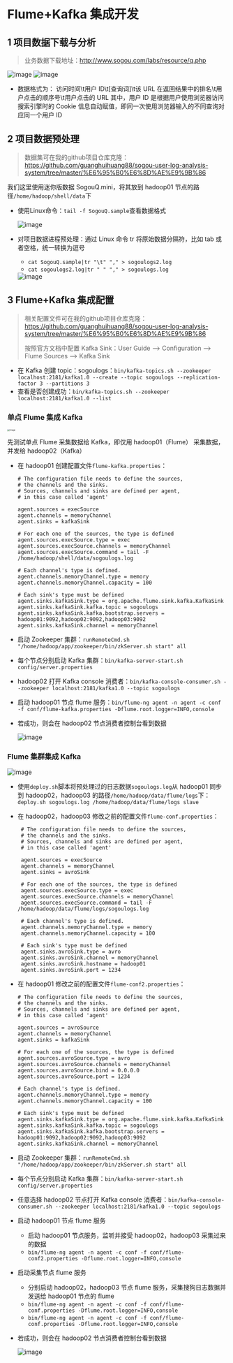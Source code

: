 # Flume+Kafka 集成开发

## 1 项目数据下载与分析

> 业务数据下载地址：http://www.sogou.com/labs/resource/q.php

<img src="https://hexo.oss-cn-beijing.aliyuncs.com/%E9%A1%B9%E7%9B%AE/%E6%90%9C%E7%8B%97%E7%94%A8%E6%88%B7%E6%97%A5%E5%BF%97%E5%88%86%E6%9E%90%E7%B3%BB%E7%BB%9F/074.jpg" alt="image" style="zoom:;" />

<img src="https://hexo.oss-cn-beijing.aliyuncs.com/%E9%A1%B9%E7%9B%AE/%E6%90%9C%E7%8B%97%E7%94%A8%E6%88%B7%E6%97%A5%E5%BF%97%E5%88%86%E6%9E%90%E7%B3%BB%E7%BB%9F/075.jpg" alt="image" style="zoom:;" />

- 数据格式为：
  访问时间\t用户 ID\t[查询词]\t该 URL 在返回结果中的排名\t用户点击的顺序号\t用户点击的 URL
  其中，用户 ID 是根据用户使用浏览器访问搜索引擎时的 Cookie 信息自动赋值，即同一次使用浏览器输入的不同查询对应同一个用户 ID


## 2 项目数据预处理

> 数据集可在我的github项目仓库克隆：https://github.com/guanghuihuang88/sogou-user-log-analysis-system/tree/master/%E6%95%B0%E6%8D%AE%E9%9B%86

我们这里使用迷你版数据 SogouQ.mini，将其放到 hadoop01 节点的路径`/home/hadoop/shell/data`下

- 使用Linux命令：`tail -f SogouQ.sample`查看数据格式

  <img src="https://hexo.oss-cn-beijing.aliyuncs.com/%E9%A1%B9%E7%9B%AE/%E6%90%9C%E7%8B%97%E7%94%A8%E6%88%B7%E6%97%A5%E5%BF%97%E5%88%86%E6%9E%90%E7%B3%BB%E7%BB%9F/091.jpg" alt="image" style="zoom:;" />

- 对项目数据进程预处理：通过 Linux 命令 tr 将原始数据分隔符，比如 tab 或者空格，统一转换为逗号

  - `cat SogouQ.sample|tr "\t" "," > sogoulogs2.log`
  - `cat sogoulogs2.log|tr " " "," > sogoulogs.log`

  <img src="https://hexo.oss-cn-beijing.aliyuncs.com/%E9%A1%B9%E7%9B%AE/%E6%90%9C%E7%8B%97%E7%94%A8%E6%88%B7%E6%97%A5%E5%BF%97%E5%88%86%E6%9E%90%E7%B3%BB%E7%BB%9F/092.jpg" alt="image" style="zoom:;" />

## 3 Flume+Kafka 集成配置

> 相关配置文件可在我的github项目仓库克隆：https://github.com/guanghuihuang88/sogou-user-log-analysis-system/tree/master/%E6%95%B0%E6%8D%AE%E9%9B%86
>
> 按照官方文档中配置 Kafka Sink：User Guide —> Configuration —> Flume Sources —> Kafka Sink

- 在 Kafka 创建 topic：sogoulogs：`bin/kafka-topics.sh --zookeeper localhost:2181/kafka1.0 --create --topic sogoulogs --replication-factor 3 --partitions 3`
- 查看是否创建成功：`bin/kafka-topics.sh --zookeeper localhost:2181/kafka1.0 --list`

### 单点 Flume 集成 Kafka

<img src="https://hexo.oss-cn-beijing.aliyuncs.com/%E9%A1%B9%E7%9B%AE/%E6%90%9C%E7%8B%97%E7%94%A8%E6%88%B7%E6%97%A5%E5%BF%97%E5%88%86%E6%9E%90%E7%B3%BB%E7%BB%9F/095.jpg" alt="image" style="zoom: 33%;" />

先测试单点 Flume 采集数据给 Kafka，即仅用 hadoop01（Flume） 采集数据，并发给 hadoop02（Kafka）

- 在 hadoop01 创建配置文件`flume-kafka.properties`：

  ```properties
  # The configuration file needs to define the sources, 
  # the channels and the sinks.
  # Sources, channels and sinks are defined per agent, 
  # in this case called 'agent'
  
  agent.sources = execSource
  agent.channels = memoryChannel
  agent.sinks = kafkaSink
  
  # For each one of the sources, the type is defined
  agent.sources.execSource.type = exec
  agent.sources.execSource.channels = memoryChannel
  agent.sources.execSource.command = tail -F /home/hadoop/shell/data/sogoulogs.log
  
  # Each channel's type is defined.
  agent.channels.memoryChannel.type = memory
  agent.channels.memoryChannel.capacity = 100
  
  # Each sink's type must be defined
  agent.sinks.kafkaSink.type = org.apache.flume.sink.kafka.KafkaSink
  agent.sinks.kafkaSink.kafka.topic = sogoulogs
  agent.sinks.kafkaSink.kafka.bootstrap.servers = hadoop01:9092,hadoop02:9092,hadoop03:9092
  agent.sinks.kafkaSink.channel = memoryChannel
  ```
  
- 启动 Zookeeper 集群：`runRemoteCmd.sh "/home/hadoop/app/zookeeper/bin/zkServer.sh start" all`

- 每个节点分别启动 Kafka 集群：`bin/kafka-server-start.sh config/server.properties`

- hadoop02 打开 Kafka console 消费者：`bin/kafka-console-consumer.sh --zookeeper localhost:2181/kafka1.0 --topic sogoulogs`

- 启动 hadoop01 节点 flume 服务：`bin/flume-ng agent -n agent -c conf -f conf/flume-kafka.properties -Dflume.root.logger=INFO,console`

- 若成功，则会在 hadoop02 节点消费者控制台看到数据

  <img src="https://hexo.oss-cn-beijing.aliyuncs.com/%E9%A1%B9%E7%9B%AE/%E6%90%9C%E7%8B%97%E7%94%A8%E6%88%B7%E6%97%A5%E5%BF%97%E5%88%86%E6%9E%90%E7%B3%BB%E7%BB%9F/093.jpg" alt="image" style="zoom:;" />

### Flume 集群集成 Kafka

<img src="https://hexo.oss-cn-beijing.aliyuncs.com/%E9%A1%B9%E7%9B%AE/%E6%90%9C%E7%8B%97%E7%94%A8%E6%88%B7%E6%97%A5%E5%BF%97%E5%88%86%E6%9E%90%E7%B3%BB%E7%BB%9F/094.jpg" alt="image" style="zoom:;" />

- 使用`deploy.sh`脚本将预处理过的日志数据`sogoulogs.log`从 hadoop01 同步到 hadoop02，hadoop03 的路径`/home/hadoop/data/flume/logs`下：`deploy.sh sogoulogs.log /home/hadoop/data/flume/logs slave`

- 在 hadoop02，hadoop03 修改之前的配置文件`flume-conf.properties`：

   ```properties
    # The configuration file needs to define the sources, 
    # the channels and the sinks.
    # Sources, channels and sinks are defined per agent, 
    # in this case called 'agent'
    
    agent.sources = execSource
    agent.channels = memoryChannel
    agent.sinks = avroSink
    
    # For each one of the sources, the type is defined
    agent.sources.execSource.type = exec
    agent.sources.execSource.channels = memoryChannel
    agent.sources.execSource.command = tail -F /home/hadoop/data/flume/logs/sogoulogs.log
    
    # Each channel's type is defined.
    agent.channels.memoryChannel.type = memory
    agent.channels.memoryChannel.capacity = 100
    
    # Each sink's type must be defined
    agent.sinks.avroSink.type = avro
    agent.sinks.avroSink.channel = memoryChannel
    agent.sinks.avroSink.hostname = hadoop01
    agent.sinks.avroSink.port = 1234
   ```

- 在 hadoop01 修改之前的配置文件`flume-conf2.properties`：

  ```properties
  # The configuration file needs to define the sources, 
  # the channels and the sinks.
  # Sources, channels and sinks are defined per agent, 
  # in this case called 'agent'
  
  agent.sources = avroSource
  agent.channels = memoryChannel
  agent.sinks = kafkaSink
  
  # For each one of the sources, the type is defined
  agent.sources.avroSource.type = avro
  agent.sources.avroSource.channels = memoryChannel
  agent.sources.avroSource.bind = 0.0.0.0
  agent.sources.avroSource.port = 1234
  
  # Each channel's type is defined.
  agent.channels.memoryChannel.type = memory
  agent.channels.memoryChannel.capacity = 100
  
  # Each sink's type must be defined
  agent.sinks.kafkaSink.type = org.apache.flume.sink.kafka.KafkaSink
  agent.sinks.kafkaSink.kafka.topic = sogoulogs
  agent.sinks.kafkaSink.kafka.bootstrap.servers = hadoop01:9092,hadoop02:9092,hadoop03:9092
  agent.sinks.kafkaSink.channel = memoryChannel
  ```

- 启动 Zookeeper 集群：`runRemoteCmd.sh "/home/hadoop/app/zookeeper/bin/zkServer.sh start" all`

- 每个节点分别启动 Kafka 集群：`bin/kafka-server-start.sh config/server.properties`

- 任意选择 hadoop02 节点打开 Kafka console 消费者：`bin/kafka-console-consumer.sh --zookeeper localhost:2181/kafka1.0 --topic sogoulogs`

- 启动 hadoop01 节点 flume 服务
  - 启动 hadoop01 节点服务，监听并接受 hadoop02，hadoop03 采集过来的数据
  - `bin/flume-ng agent -n agent -c conf -f conf/flume-conf2.properties -Dflume.root.logger=INFO,console`

- 启动采集节点 flume 服务
  - 分别启动 hadoop02，hadoop03 节点 flume 服务，采集搜狗日志数据并发送给 hadoop01 节点的 flume
  - `bin/flume-ng agent -n agent -c conf -f conf/flume-conf.properties -Dflume.root.logger=INFO,console`
  - `bin/flume-ng agent -n agent -c conf -f conf/flume-conf.properties -Dflume.root.logger=INFO,console`

- 若成功，则会在 hadoop02 节点消费者控制台看到数据

  <img src="https://hexo.oss-cn-beijing.aliyuncs.com/%E9%A1%B9%E7%9B%AE/%E6%90%9C%E7%8B%97%E7%94%A8%E6%88%B7%E6%97%A5%E5%BF%97%E5%88%86%E6%9E%90%E7%B3%BB%E7%BB%9F/093.jpg" alt="image" style="zoom:;" />



